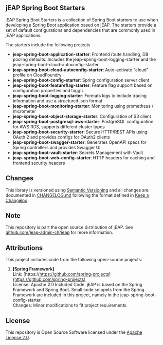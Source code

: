 ## jEAP Spring Boot Starters
jEAP Spring Boot Starters is a collection of Spring Boot starters to use when developing a Spring Boot application
based on jEAP. The starters provide a set of default configurations and dependencies that are commonly used in jEAP
applications.

The starters include the following projects
* __jeap-spring-boot-application-starter__: Frontend route handling, DB pooling defaults. Includes the 
  jeap-spring-boot-logging-starter and the jeap-spring-boot-cloud-autoconfig-starter.
* __jeap-spring-boot-cloud-autoconfig-starter__: Auto-activate "cloud" profile on CloudFoundry
* __jeap-spring-boot-config-starter__: Spring configuration server client
* __jeap-spring-boot-featureflag-starter__: Feature flag support based on configuration properties and togglz
* __jeap-spring-boot-logging-starter__: Formats logs to include tracing information and use a structured json format
* __jeap-spring-boot-monitoring-starter__: Monitoring using prometheus / micrometer
* __jeap-spring-boot-object-storage-starter__: Configuration of S3 client
* __jeap-spring-boot-postgresql-aws-starter__: PostgreSQL configuration for AWS RDS, supports different cluster types
* __jeap-spring-boot-security-starter__: Secure HTTP/REST APIs using OAuth 2 and provides configs for OAuth2 clients
* __jeap-spring-boot-swagger-starter__: Generates OpenAPI specs for Spring controllers and provides Swagger UI
* __jeap-spring-boot-vault-starter__: Secrets Management with Vault
* __jeap-spring-boot-web-config-starter__: HTTP headers for caching and frontend security headers

## Changes

This library is versioned using [Semantic Versioning](http://semver.org/) and all changes are documented in
[CHANGELOG.md](./CHANGELOG.md) following the format defined in [Keep a Changelog](http://keepachangelog.com/).

## Note

This repository is part the open source distribution of jEAP. See [github.com/jeap-admin-ch/jeap](https://github.com/jeap-admin-ch/jeap)
for more information.

## Attributions

This project includes code from the following open-source projects:

1. **[Spring Framework]**  
   Link: [https://https://github.com/spring-projects](https://github.com/spring-projects)  
   License: Apache 2.0
   Included Code: jEAP is based on the Spring Framework and Spring Boot. Small code snippets from the Spring Framework
   are included in this project, namely in the jeap-spring-boot-config-starter.            
   Changes: Minor modifications to fit project requirements.

## License

This repository is Open Source Software licensed under the [Apache License 2.0](./LICENSE).
